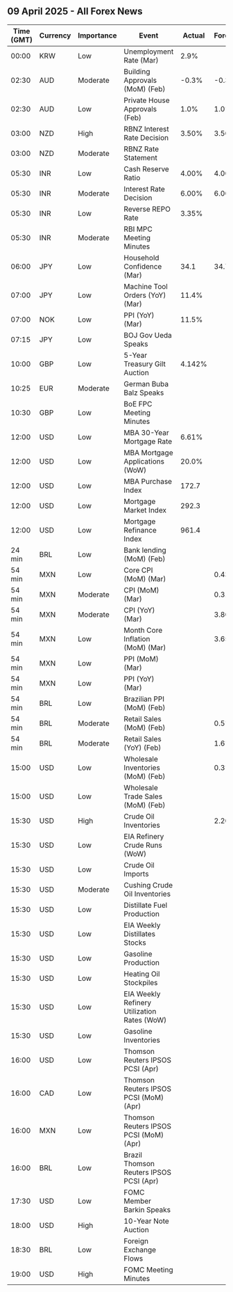 ## 09 April 2025 - All Forex News

| Time (GMT) | Currency | Importance | Event | Actual | Forecast | Previous |
|------|----------|------------|-------|--------|----------|----------|
| 00:00 | KRW | Low | Unemployment Rate (Mar) | 2.9% |  | 2.7% |
| 02:30 | AUD | Moderate | Building Approvals (MoM) (Feb) | -0.3% | -0.3% | 6.9% |
| 02:30 | AUD | Low | Private House Approvals (Feb) | 1.0% | 1.0% | 1.4% |
| 03:00 | NZD | High | RBNZ Interest Rate Decision | 3.50% | 3.50% | 3.75% |
| 03:00 | NZD | Moderate | RBNZ Rate Statement |  |  |  |
| 05:30 | INR | Low | Cash Reserve Ratio | 4.00% | 4.00% | 4.00% |
| 05:30 | INR | Moderate | Interest Rate Decision | 6.00% | 6.00% | 6.25% |
| 05:30 | INR | Low | Reverse REPO Rate | 3.35% |  | 3.35% |
| 05:30 | INR | Moderate | RBI MPC Meeting Minutes |  |  |  |
| 06:00 | JPY | Low | Household Confidence (Mar) | 34.1 | 34.7 | 34.8 |
| 07:00 | JPY | Low | Machine Tool Orders (YoY) (Mar) | 11.4% |  | 3.5% |
| 07:00 | NOK | Low | PPI (YoY) (Mar) | 11.5% |  | 23.3% |
| 07:15 | JPY | Low | BOJ Gov Ueda Speaks |  |  |  |
| 10:00 | GBP | Low | 5-Year Treasury Gilt Auction | 4.142% |  | 4.311% |
| 10:25 | EUR | Moderate | German Buba Balz Speaks |  |  |  |
| 10:30 | GBP | Low | BoE FPC Meeting Minutes |  |  |  |
| 12:00 | USD | Low | MBA 30-Year Mortgage Rate | 6.61% |  | 6.70% |
| 12:00 | USD | Low | MBA Mortgage Applications (WoW) | 20.0% |  | -1.6% |
| 12:00 | USD | Low | MBA Purchase Index | 172.7 |  | 158.2 |
| 12:00 | USD | Low | Mortgage Market Index | 292.3 |  | 243.6 |
| 12:00 | USD | Low | Mortgage Refinance Index | 961.4 |  | 710.4 |
| 24 min | BRL | Low | Bank lending (MoM) (Feb) |  |  | 0.0% |
| 54 min | MXN | Low | Core CPI (MoM) (Mar) |  | 0.43% | 0.48% |
| 54 min | MXN | Moderate | CPI (MoM) (Mar) |  | 0.31% | 0.28% |
| 54 min | MXN | Moderate | CPI (YoY) (Mar) |  | 3.80% | 3.77% |
| 54 min | MXN | Low | Month Core Inflation (MoM) (Mar) |  | 3.65% | 3.65% |
| 54 min | MXN | Low | PPI (MoM) (Mar) |  |  | 0.60% |
| 54 min | MXN | Low | PPI (YoY) (Mar) |  |  | 8.00% |
| 54 min | BRL | Low | Brazilian PPI (MoM) (Feb) |  |  | 0.13% |
| 54 min | BRL | Moderate | Retail Sales (MoM) (Feb) |  | 0.5% | -0.1% |
| 54 min | BRL | Moderate | Retail Sales (YoY) (Feb) |  | 1.6% | 3.1% |
| 15:00 | USD | Low | Wholesale Inventories (MoM) (Feb) |  | 0.3% | 0.8% |
| 15:00 | USD | Low | Wholesale Trade Sales (MoM) (Feb) |  |  | -1.3% |
| 15:30 | USD | High | Crude Oil Inventories |  | 2.200M | 6.165M |
| 15:30 | USD | Low | EIA Refinery Crude Runs (WoW) |  |  | -0.192M |
| 15:30 | USD | Low | Crude Oil Imports |  |  | 0.999M |
| 15:30 | USD | Moderate | Cushing Crude Oil Inventories |  |  | 2.373M |
| 15:30 | USD | Low | Distillate Fuel Production |  |  | 0.164M |
| 15:30 | USD | Low | EIA Weekly Distillates Stocks |  |  | 0.264M |
| 15:30 | USD | Low | Gasoline Production |  |  | 0.062M |
| 15:30 | USD | Low | Heating Oil Stockpiles |  |  | 0.209M |
| 15:30 | USD | Low | EIA Weekly Refinery Utilization Rates (WoW) |  |  | -1.0% |
| 15:30 | USD | Low | Gasoline Inventories |  |  | -1.551M |
| 16:00 | USD | Low | Thomson Reuters IPSOS PCSI (Apr) |  |  | 54.02 |
| 16:00 | CAD | Low | Thomson Reuters IPSOS PCSI (MoM) (Apr) |  |  | 45.47 |
| 16:00 | MXN | Low | Thomson Reuters IPSOS PCSI (MoM) (Apr) |  |  | 58.11 |
| 16:00 | BRL | Low | Brazil Thomson Reuters IPSOS PCSI (Apr) |  |  | 49.07 |
| 17:30 | USD | Low | FOMC Member Barkin Speaks |  |  |  |
| 18:00 | USD | High | 10-Year Note Auction |  |  | 4.310% |
| 18:30 | BRL | Low | Foreign Exchange Flows |  |  | -2.085B |
| 19:00 | USD | High | FOMC Meeting Minutes |  |  |  |
